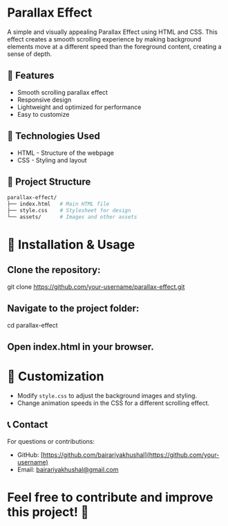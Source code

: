 # Parallax Effect

A simple and visually appealing Parallax Effect using HTML and CSS. This effect creates a smooth scrolling experience by making background elements move at a different speed than the foreground content, creating a sense of depth.

## 📌 Features
- Smooth scrolling parallax effect
- Responsive design
- Lightweight and optimized for performance
- Easy to customize

## 🚀 Technologies Used
- HTML - Structure of the webpage
- CSS - Styling and layout

## 📂 Project Structure
```bash
parallax-effect/
├── index.html   # Main HTML file
├── style.css    # Stylesheet for design
└── assets/      # Images and other assets 
```

# 🔧 Installation & Usage
## Clone the repository:
git clone https://github.com/your-username/parallax-effect.git

## Navigate to the project folder:
cd parallax-effect

## Open index.html in your browser.

# 🎨 Customization
- Modify `style.css` to adjust the background images and styling.
- Change animation speeds in the CSS for a different scrolling effect.


## 📞 Contact
For questions or contributions:
- GitHub: [https://github.com/bairariyakhushal](https://github.com/your-username)
- Email: bairariyakhushal@gmail.com


# Feel free to contribute and improve this project! 🚀